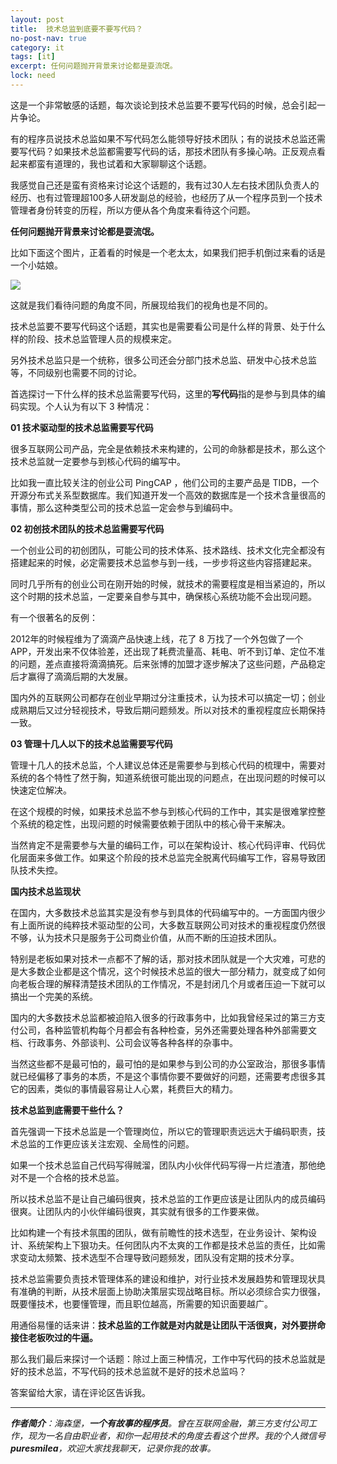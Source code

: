```yaml
---
layout: post
title:  技术总监到底要不要写代码？
no-post-nav: true
category: it
tags: [it]
excerpt: 任何问题抛开背景来讨论都是耍流氓。
lock: need
---
```


这是一个非常敏感的话题，每次谈论到技术总监要不要写代码的时候，总会引起一片争论。

有的程序员说技术总监如果不写代码怎么能领导好技术团队；有的说技术总监还需要写代码？如果技术总监都需要写代码的话，那技术团队有多操心呐。正反观点看起来都蛮有道理的，我也试着和大家聊聊这个话题。

我感觉自己还是蛮有资格来讨论这个话题的，我有过30人左右技术团队负责人的经历、也有过管理超100多人研发副总的经验，也经历了从一个程序员到一个技术管理者身份转变的历程，所以方便从各个角度来看待这个问题。

**任何问题抛开背景来讨论都是耍流氓。**

比如下面这个图片，正着看的时候是一个老太太，如果我们把手机倒过来看的话是一个小姑娘。

![](http://favorites.ren/assets/images/2019/it/notgirl.jpg)

这就是我们看待问题的角度不同，所展现给我们的视角也是不同的。

技术总监要不要写代码这个话题，其实也是需要看公司是什么样的背景、处于什么样的阶段、技术总监管理人员的规模来定。

另外技术总监只是一个统称，很多公司还会分部门技术总监、研发中心技术总监等，不同级别也需要不同的讨论。

首选探讨一下什么样的技术总监需要写代码，这里的**写代码**指的是参与到具体的编码实现。个人认为有以下 3 种情况：

**01 技术驱动型的技术总监需要写代码**

很多互联网公司产品，完全是依赖技术来构建的，公司的命脉都是技术，那么这个技术总监就一定要参与到核心代码的编写中。

比如我一直比较关注的创业公司 PingCAP ，他们公司的主要产品是 TIDB，一个开源分布式关系型数据库。我们知道开发一个高效的数据库是一个技术含量很高的事情，那么这种类型公司的技术总监一定会参与到编码中。

**02 初创技术团队的技术总监需要写代码**

一个创业公司的初创团队，可能公司的技术体系、技术路线、技术文化完全都没有搭建起来的时候，必定需要技术总监参与到一线，一步步将这些内容搭建起来。

同时几乎所有的创业公司在刚开始的时候，就技术的需要程度是相当紧迫的，所以这个时期的技术总监，一定要亲自参与其中，确保核心系统功能不会出现问题。

有一个很著名的反例：

2012年的时候程维为了滴滴产品快速上线，花了 8 万找了一个外包做了一个 APP，开发出来不仅体验差，还出现了耗费流量高、耗电、听不到订单、定位不准的问题，差点直接将滴滴搞死。后来张博的加盟才逐步解决了这些问题，产品稳定后才赢得了滴滴后期的大发展。

国内外的互联网公司都存在创业早期过分注重技术，认为技术可以搞定一切；创业成熟期后又过分轻视技术，导致后期问题频发。所以对技术的重视程度应长期保持一致。

**03 管理十几人以下的技术总监需要写代码**

管理十几人的技术总监，个人建议总体还是需要参与到核心代码的梳理中，需要对系统的各个特性了然于胸，知道系统很可能出现的问题点，在出现问题的时候可以快速定位解决。

在这个规模的时候，如果技术总监不参与到核心代码的工作中，其实是很难掌控整个系统的稳定性，出现问题的时候需要依赖于团队中的核心骨干来解决。

当然肯定不是需要参与大量的编码工作，可以在架构设计、核心代码评审、代码优化层面来多做工作。如果这个阶段的技术总监完全脱离代码编写工作，容易导致团队技术失控。

**国内技术总监现状**

在国内，大多数技术总监其实是没有参与到具体的代码编写中的。一方面国内很少有上面所说的纯粹技术驱动型的公司，大多数互联网公司对技术的重视程度仍然很不够，认为技术只是服务于公司商业价值，从而不断的压迫技术团队。

特别是老板如果对技术一点都不了解的话，那对技术团队就是一个大灾难，可悲的是大多数企业都是这个情况，这个时候技术总监的很大一部分精力，就变成了如何向老板合理的解释清楚技术团队的工作情况，不是封闭几个月或者压迫一下就可以搞出一个完美的系统。

国内的大多数技术总监都被迫陷入很多的行政事务中，比如我曾经呆过的第三方支付公司，各种监管机构每个月都会有各种检查，另外还需要处理各种外部需要文档、行政事务、外部谈判、公司会议等各种各样的杂事中。

当然这些都不是最可怕的，最可怕的是如果参与到公司的办公室政治，那很多事情就已经偏移了事务的本质，不是这个事情你要不要做好的问题，还需要考虑很多其它的因素，类似的事情最容易让人心累，耗费巨大的精力。

**技术总监到底需要干些什么？**

首先强调一下技术总监是一个管理岗位，所以它的管理职责远远大于编码职责，技术总监的工作更应该关注宏观、全局性的问题。

如果一个技术总监自己代码写得贼溜，团队内小伙伴代码写得一片烂渣渣，那他绝对不是一个合格的技术总监。

所以技术总监不是让自己编码很爽，技术总监的工作更应该是让团队内的成员编码很爽。让团队内的小伙伴编码很爽，其实就有很多的工作要来做。

比如构建一个有技术氛围的团队，做有前瞻性的技术选型，在业务设计、架构设计、系统架构上下狠功夫。任何团队内不太爽的工作都是技术总监的责任，比如需求变动太频繁、技术选型不合理导致问题频发，团队没有定期的技术分享。

技术总监需要负责技术管理体系的建设和维护，对行业技术发展趋势和管理现状具有准确的判断，从技术层面上协助决策层实现战略目标。所以必须综合实力很强，既要懂技术，也要懂管理，而且职位越高，所需要的知识面要越广。

用通俗易懂的话来讲：**技术总监的工作就是对内就是让团队干活很爽，对外要拼命接住老板吹过的牛逼。**

那么我们最后来探讨一个话题：除过上面三种情况，工作中写代码的技术总监就是好的技术总监，不写代码的技术总监就不是好的技术总监吗？

答案留给大家，请在评论区告诉我。

---

***作者简介**：海森堡，**一个有故事的程序员**。曾在互联网金融，第三方支付公司工作，现为一名自由职业者，和你一起用技术的角度去看这个世界。我的个人微信号 **puresmilea**，欢迎大家找我聊天，记录你我的故事。*